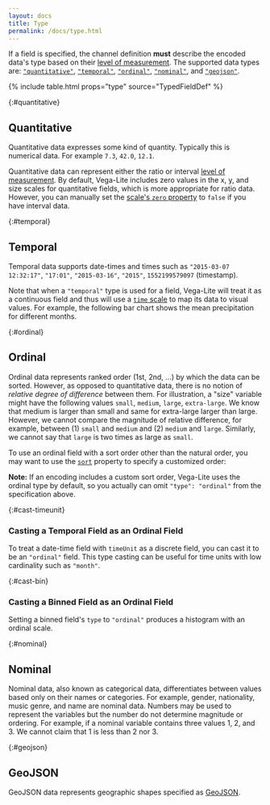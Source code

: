 ```yaml
---
layout: docs
title: Type
permalink: /docs/type.html
---
```


If a field is specified, the channel definition **must** describe the encoded data's type based on their [level of measurement](https://en.wikipedia.org/wiki/Level_of_measurement). The supported data types are: [`"quantitative"`](#quantitative), [`"temporal"`](#temporal), [`"ordinal"`](#ordinal), [`"nominal"`](#nominal), and [`"geojson"`](#geojson).

{% include table.html props="type" source="TypedFieldDef" %}

{:#quantitative}

## Quantitative

Quantitative data expresses some kind of quantity. Typically this is numerical data. For example `7.3`, `42.0`, `12.1`.

Quantitative data can represent either the ratio or interval [level of measurement](https://en.wikipedia.org/wiki/Level_of_measurement). By default, Vega-Lite includes zero values in the x, y, and size scales for quantitative fields, which is more appropriate for ratio data. However, you can manually set the [scale's `zero` property](scale.html#continuous) to `false` if you have interval data.

{:#temporal}

## Temporal

Temporal data supports date-times and times such as `"2015-03-07 12:32:17"`, `"17:01"`, `"2015-03-16"`, `"2015"`, `1552199579097` (timestamp).

Note that when a `"temporal"` type is used for a field, Vega-Lite will treat it as a continuous field and thus will use a [`time` scale](scale.html#time) to map its data to visual values. For example, the following bar chart shows the mean precipitation for different months.

<span class="vl-example" data-name="bar_month_temporal"></span>

{:#ordinal}

## Ordinal

Ordinal data represents ranked order (1st, 2nd, ...) by which the data can be sorted. However, as opposed to quantitative data, there is no notion of _relative degree of difference_ between them. For illustration, a "size" variable might have the following values `small`, `medium`, `large`, `extra-large`. We know that medium is larger than small and same for extra-large larger than large. However, we cannot compare the magnitude of relative difference, for example, between (1) `small` and `medium` and (2) `medium` and `large`. Similarly, we cannot say that `large` is two times as large as `small`.

To use an ordinal field with a sort order other than the natural order, you may want to use the [`sort`](sort.html#sort-array) property to specify a customized order:

<div class="vl-example" data-name="bar_custom_sort_full"></div>

**Note:** If an encoding includes a custom sort order, Vega-Lite uses the ordinal type by default, so you actually can omit `"type": "ordinal"` from the specification above.

{:#cast-timeunit}

### Casting a Temporal Field as an Ordinal Field

To treat a date-time field with `timeUnit` as a discrete field, you can cast it to be an `"ordinal"` field. This type casting can be useful for time units with low cardinality such as `"month"`.

<span class="vl-example" data-name="bar_month"></span>

{:#cast-bin}

### Casting a Binned Field as an Ordinal Field

Setting a binned field's `type` to `"ordinal"` produces a histogram with an ordinal scale.

<div class="vl-example" data-name="histogram_ordinal"></div>

{:#nominal}

## Nominal

Nominal data, also known as categorical data, differentiates between values based only on their names or categories. For example, gender, nationality, music genre, and name are nominal data. Numbers may be used to represent the variables but the number do not determine magnitude or ordering. For example, if a nominal variable contains three values 1, 2, and 3. We cannot claim that 1 is less than 2 nor 3.

{:#geojson}

## GeoJSON

GeoJSON data represents geographic shapes specified as [GeoJSON](http://geojson.org/).
